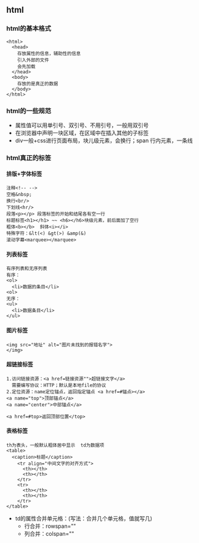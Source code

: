 ## html
### html的基本格式
```
<html>
  <head>
    存放属性的信息，辅助性的信息
    引入外部的文件
    会先加载
  </head>
  <body>
    存放的是真正的数据
  </body>
</html>
```
### html的一些规范
  - 属性值可以用单引号、双引号、不用引号，一般用双引号
  - 在浏览器中声明一块区域，在区域中在插入其他的子标签<div></div>  <span></span>
  - div一般+css进行页面布局，块儿级元素，会换行；span 行内元素，一条线     

### html真正的标签
#### 排版+字体标签
  ```
 注释<!-- -->
 空格&nbsp;
 换行<br/>
 下划线<hr/>
 段落<p></p> 段落标签的开始和结尾各有空一行
 标题标签<h1></h1> ~~ <h6></h6>块级元素，前后面加了空行
 粗体<b></b>  斜体<i></i>
 特殊字符：&lt(<) &gt(>) &amp(&)
 滚动字幕<marquee></marquee>
  ```
#### 列表标签
```
有序列表和无序列表
有序：
<ol>
  <li>数据的条目</li>
<ol>
无序：
<ul>
  <li>数据条目</li>
</ul>
```
#### 图片标签
```
<img src="地址" alt="图片未找到的报错名字">
</img>
```
#### 超链接标签
```
1.访问链接资源：<a href=链接资源"">超链接文字</a>  
  需要编写协议：HTTP；默认是本地file的协议
2.定位资源：name定位锚点，返回指定锚点 <a href=#锚点></a>
<a name="top">顶部锚点</a>
<a name="center">中部锚点</a>

<a href=#top>返回顶部位置</top>
```
#### 表格标签
```
th为表头，一般默认粗体居中显示  td为数据项
<table>
  <caption>标题</caption>
    <tr align="中间文字的对齐方式">
      <th></th>
      <th></th>
    </tr>
    <tr>
      <th></th>
      <th></th>
    </tr>
</table>
```
- td的属性合并单元格：(写法：合并几个单元格，值就写几)
  - 行合并：rowspan=""
  - 列合并：colspan=""
